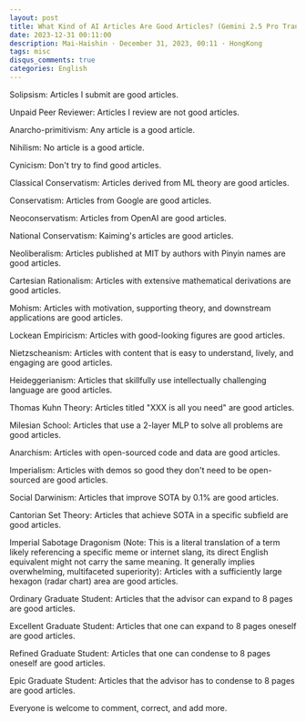 ```yaml
---
layout: post
title: What Kind of AI Articles Are Good Articles? (Gemini 2.5 Pro Translated Version)
date: 2023-12-31 00:11:00
description: Mai-Haishin · December 31, 2023, 00:11 · HongKong
tags: misc
disqus_comments: true
categories: English
---
```


Solipsism: Articles I submit are good articles.

Unpaid Peer Reviewer: Articles I review are not good articles.

Anarcho-primitivism: Any article is a good article.

Nihilism: No article is a good article.

Cynicism: Don't try to find good articles.

Classical Conservatism: Articles derived from ML theory are good articles.

Conservatism: Articles from Google are good articles.

Neoconservatism: Articles from OpenAI are good articles.

National Conservatism: Kaiming's articles are good articles.

Neoliberalism: Articles published at MIT by authors with Pinyin names are good articles.

Cartesian Rationalism: Articles with extensive mathematical derivations are good articles.

Mohism: Articles with motivation, supporting theory, and downstream applications are good articles.

Lockean Empiricism: Articles with good-looking figures are good articles.

Nietzscheanism: Articles with content that is easy to understand, lively, and engaging are good articles.

Heideggerianism: Articles that skillfully use intellectually challenging language are good articles.

Thomas Kuhn Theory: Articles titled "XXX is all you need" are good articles.

Milesian School: Articles that use a 2-layer MLP to solve all problems are good articles.

Anarchism: Articles with open-sourced code and data are good articles.

Imperialism: Articles with demos so good they don't need to be open-sourced are good articles.

Social Darwinism: Articles that improve SOTA by 0.1% are good articles.

Cantorian Set Theory: Articles that achieve SOTA in a specific subfield are good articles.

Imperial Sabotage Dragonism (Note: This is a literal translation of a term likely referencing a specific meme or internet slang, its direct English equivalent might not carry the same meaning. It generally implies overwhelming, multifaceted superiority): Articles with a sufficiently large hexagon (radar chart) area are good articles.

Ordinary Graduate Student: Articles that the advisor can expand to 8 pages are good articles.

Excellent Graduate Student: Articles that one can expand to 8 pages oneself are good articles.

Refined Graduate Student: Articles that one can condense to 8 pages oneself are good articles.

Epic Graduate Student: Articles that the advisor has to condense to 8 pages are good articles.

Everyone is welcome to comment, correct, and add more.